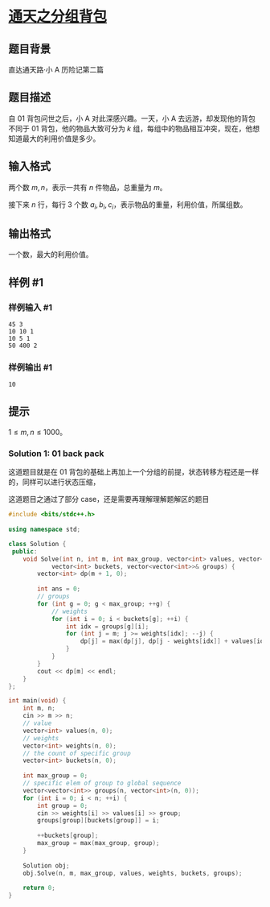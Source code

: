 # [通天之分组背包](https://www.luogu.com.cn/problem/P1757)

## 题目背景

直达通天路·小 A 历险记第二篇

## 题目描述

自 $01$ 背包问世之后，小 A 对此深感兴趣。一天，小 A 去远游，却发现他的背包不同于 $01$ 背包，他的物品大致可分为 $k$ 组，每组中的物品相互冲突，现在，他想知道最大的利用价值是多少。

## 输入格式

两个数 $m,n$，表示一共有 $n$ 件物品，总重量为 $m$。

接下来 $n$ 行，每行 $3$ 个数 $a_i,b_i,c_i$，表示物品的重量，利用价值，所属组数。

## 输出格式

一个数，最大的利用价值。

## 样例 #1

### 样例输入 #1

```
45 3
10 10 1
10 5 1
50 400 2
```

### 样例输出 #1

```
10
```

## 提示

$1 \leq m, n \leq 1000$。



### Solution 1: 01 back pack

这道题目就是在 01 背包的基础上再加上一个分组的前提，状态转移方程还是一样的，同样可以进行状态压缩，

这道题目之通过了部分 case，还是需要再理解理解题解区的题目

````c++
#include <bits/stdc++.h>
		
using namespace std;

class Solution {
 public:
    void Solve(int n, int m, int max_group, vector<int> values, vector<int> weights,
            vector<int> buckets, vector<vector<int>>& groups) {
        vector<int> dp(m + 1, 0);
        
        int ans = 0;
        // groups
        for (int g = 0; g < max_group; ++g) {
            // weights
            for (int i = 0; i < buckets[g]; ++i) {
                int idx = groups[g][i];
                for (int j = m; j >= weights[idx]; --j) {
                    dp[j] = max(dp[j], dp[j - weights[idx]] + values[idx]);
                }
            }
        }
        cout << dp[m] << endl;
    }
};

int main(void) {
    int m, n;
    cin >> m >> n;
    // value
    vector<int> values(n, 0);
    // weights
    vector<int> weights(n, 0);
    // the count of specific group
    vector<int> buckets(n, 0);
    
    int max_group = 0;
    // specific elem of group to global sequence
    vector<vector<int>> groups(n, vector<int>(n, 0));
    for (int i = 0; i < n; ++i) {
        int group = 0;
        cin >> weights[i] >> values[i] >> group;
        groups[group][buckets[group]] = i;
        
        ++buckets[group];
        max_group = max(max_group, group);
    }
    
    Solution obj;
    obj.Solve(n, m, max_group, values, weights, buckets, groups);
    
    return 0;
}
````

